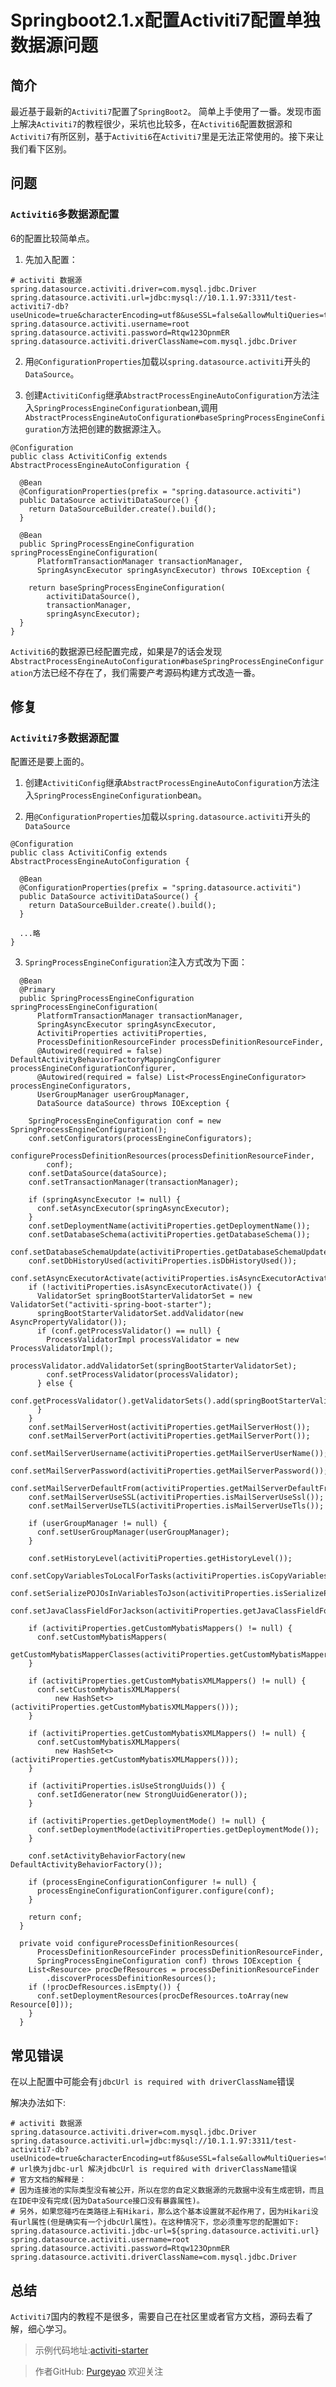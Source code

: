# Springboot2.1.x配置Activiti7配置单独数据源问题
## 简介

最近基于最新的`Activiti7`配置了`SpringBoot2`。
简单上手使用了一番。发现市面上解决`Activiti7`的教程很少，采坑也比较多，在`Activiti6`配置数据源和`Activiti7`有所区别，基于`Activiti6`在`Activiti7`里是无法正常使用的。接下来让我们看下区别。

## 问题

### `Activiti6`多数据源配置

6的配置比较简单点。

1. 先加入配置：

```
# activiti 数据源
spring.datasource.activiti.driver=com.mysql.jdbc.Driver
spring.datasource.activiti.url=jdbc:mysql://10.1.1.97:3311/test-activiti7-db?useUnicode=true&characterEncoding=utf8&useSSL=false&allowMultiQueries=true
spring.datasource.activiti.username=root
spring.datasource.activiti.password=Rtqw123OpnmER
spring.datasource.activiti.driverClassName=com.mysql.jdbc.Driver
```

2. 用`@ConfigurationProperties`加载以`spring.datasource.activiti`开头的`DataSource`。

3. 创建`ActivitiConfig`继承`AbstractProcessEngineAutoConfiguration`方法注入`SpringProcessEngineConfiguration`bean,调用`AbstractProcessEngineAutoConfiguration#baseSpringProcessEngineConfiguration`方法把创建的数据源注入。

```
@Configuration
public class ActivitiConfig extends AbstractProcessEngineAutoConfiguration {

  @Bean
  @ConfigurationProperties(prefix = "spring.datasource.activiti")
  public DataSource activitiDataSource() {
    return DataSourceBuilder.create().build();
  }

  @Bean
  public SpringProcessEngineConfiguration springProcessEngineConfiguration(
      PlatformTransactionManager transactionManager,
      SpringAsyncExecutor springAsyncExecutor) throws IOException {

    return baseSpringProcessEngineConfiguration(
        activitiDataSource(),
        transactionManager,
        springAsyncExecutor);
  }
}
```

`Activiti6`的数据源已经配置完成，如果是7的话会发现`AbstractProcessEngineAutoConfiguration#baseSpringProcessEngineConfiguration`方法已经不存在了，我们需要产考源码构建方式改造一番。

## 修复

### `Activiti7`多数据源配置

配置还是要上面的。

1. 创建`ActivitiConfig`继承`AbstractProcessEngineAutoConfiguration`方法注入`SpringProcessEngineConfiguration`bean。

2. 用`@ConfigurationProperties`加载以`spring.datasource.activiti`开头的`DataSource`

```
@Configuration
public class ActivitiConfig extends AbstractProcessEngineAutoConfiguration {
  
  @Bean
  @ConfigurationProperties(prefix = "spring.datasource.activiti")
  public DataSource activitiDataSource() {
    return DataSourceBuilder.create().build();
  }
  
  ...略
}
```

3. `SpringProcessEngineConfiguration`注入方式改为下面：

```
  @Bean
  @Primary
  public SpringProcessEngineConfiguration springProcessEngineConfiguration(
      PlatformTransactionManager transactionManager,
      SpringAsyncExecutor springAsyncExecutor,
      ActivitiProperties activitiProperties,
      ProcessDefinitionResourceFinder processDefinitionResourceFinder,
      @Autowired(required = false) DefaultActivityBehaviorFactoryMappingConfigurer processEngineConfigurationConfigurer,
      @Autowired(required = false) List<ProcessEngineConfigurator> processEngineConfigurators,
      UserGroupManager userGroupManager,
      DataSource dataSource) throws IOException {

    SpringProcessEngineConfiguration conf = new SpringProcessEngineConfiguration();
    conf.setConfigurators(processEngineConfigurators);
    configureProcessDefinitionResources(processDefinitionResourceFinder,
        conf);
    conf.setDataSource(dataSource);
    conf.setTransactionManager(transactionManager);

    if (springAsyncExecutor != null) {
      conf.setAsyncExecutor(springAsyncExecutor);
    }
    conf.setDeploymentName(activitiProperties.getDeploymentName());
    conf.setDatabaseSchema(activitiProperties.getDatabaseSchema());
    conf.setDatabaseSchemaUpdate(activitiProperties.getDatabaseSchemaUpdate());
    conf.setDbHistoryUsed(activitiProperties.isDbHistoryUsed());
    conf.setAsyncExecutorActivate(activitiProperties.isAsyncExecutorActivate());
    if (!activitiProperties.isAsyncExecutorActivate()) {
      ValidatorSet springBootStarterValidatorSet = new ValidatorSet("activiti-spring-boot-starter");
      springBootStarterValidatorSet.addValidator(new AsyncPropertyValidator());
      if (conf.getProcessValidator() == null) {
        ProcessValidatorImpl processValidator = new ProcessValidatorImpl();
        processValidator.addValidatorSet(springBootStarterValidatorSet);
        conf.setProcessValidator(processValidator);
      } else {
        conf.getProcessValidator().getValidatorSets().add(springBootStarterValidatorSet);
      }
    }
    conf.setMailServerHost(activitiProperties.getMailServerHost());
    conf.setMailServerPort(activitiProperties.getMailServerPort());
    conf.setMailServerUsername(activitiProperties.getMailServerUserName());
    conf.setMailServerPassword(activitiProperties.getMailServerPassword());
    conf.setMailServerDefaultFrom(activitiProperties.getMailServerDefaultFrom());
    conf.setMailServerUseSSL(activitiProperties.isMailServerUseSsl());
    conf.setMailServerUseTLS(activitiProperties.isMailServerUseTls());

    if (userGroupManager != null) {
      conf.setUserGroupManager(userGroupManager);
    }

    conf.setHistoryLevel(activitiProperties.getHistoryLevel());
    conf.setCopyVariablesToLocalForTasks(activitiProperties.isCopyVariablesToLocalForTasks());
    conf.setSerializePOJOsInVariablesToJson(activitiProperties.isSerializePOJOsInVariablesToJson());
    conf.setJavaClassFieldForJackson(activitiProperties.getJavaClassFieldForJackson());

    if (activitiProperties.getCustomMybatisMappers() != null) {
      conf.setCustomMybatisMappers(
          getCustomMybatisMapperClasses(activitiProperties.getCustomMybatisMappers()));
    }

    if (activitiProperties.getCustomMybatisXMLMappers() != null) {
      conf.setCustomMybatisXMLMappers(
          new HashSet<>(activitiProperties.getCustomMybatisXMLMappers()));
    }

    if (activitiProperties.getCustomMybatisXMLMappers() != null) {
      conf.setCustomMybatisXMLMappers(
          new HashSet<>(activitiProperties.getCustomMybatisXMLMappers()));
    }

    if (activitiProperties.isUseStrongUuids()) {
      conf.setIdGenerator(new StrongUuidGenerator());
    }

    if (activitiProperties.getDeploymentMode() != null) {
      conf.setDeploymentMode(activitiProperties.getDeploymentMode());
    }

    conf.setActivityBehaviorFactory(new DefaultActivityBehaviorFactory());

    if (processEngineConfigurationConfigurer != null) {
      processEngineConfigurationConfigurer.configure(conf);
    }

    return conf;
  }

  private void configureProcessDefinitionResources(
      ProcessDefinitionResourceFinder processDefinitionResourceFinder,
      SpringProcessEngineConfiguration conf) throws IOException {
    List<Resource> procDefResources = processDefinitionResourceFinder
        .discoverProcessDefinitionResources();
    if (!procDefResources.isEmpty()) {
      conf.setDeploymentResources(procDefResources.toArray(new Resource[0]));
    }
  }
```

## 常见错误

在以上配置中可能会有`jdbcUrl is required with driverClassName`错误

解决办法如下:

```
# activiti 数据源
spring.datasource.activiti.driver=com.mysql.jdbc.Driver
spring.datasource.activiti.url=jdbc:mysql://10.1.1.97:3311/test-activiti7-db?useUnicode=true&characterEncoding=utf8&useSSL=false&allowMultiQueries=true
# url换为jdbc-url 解决jdbcUrl is required with driverClassName错误
# 官方文档的解释是：
# 因为连接池的实际类型没有被公开，所以在您的自定义数据源的元数据中没有生成密钥，而且在IDE中没有完成(因为DataSource接口没有暴露属性)。
# 另外，如果您碰巧在类路径上有Hikari，那么这个基本设置就不起作用了，因为Hikari没有url属性(但是确实有一个jdbcUrl属性)。在这种情况下，您必须重写您的配置如下:
spring.datasource.activiti.jdbc-url=${spring.datasource.activiti.url}
spring.datasource.activiti.username=root
spring.datasource.activiti.password=Rtqw123OpnmER
spring.datasource.activiti.driverClassName=com.mysql.jdbc.Driver
```

## 总结

`Activiti7`国内的教程不是很多，需要自己在社区里或者官方文档，源码去看了解，细心学习。

> 示例代码地址:[activiti-starter](https://github.com/purgeteam/activiti-starter)

> 作者GitHub:
[Purgeyao](https://github.com/purgeyao) 欢迎关注